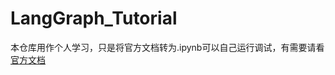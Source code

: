 # LangGraph_Tutorial

本仓库用作个人学习，只是将官方文档转为.ipynb可以自己运行调试，有需要请看[官方文档](https://github.langchain.ac.cn/langgraph/)
